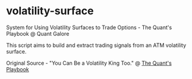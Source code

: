 # volatility-surface
System for Using Volatility Surfaces to Trade Options - The Quant's Playbook @ Quant Galore

This script aims to build and extract trading signals from an ATM volatility surface.

Original Source - "You Can Be a Volatility King Too." @ [The Quant's Playbook](https://quantgalore.substack.com/)
